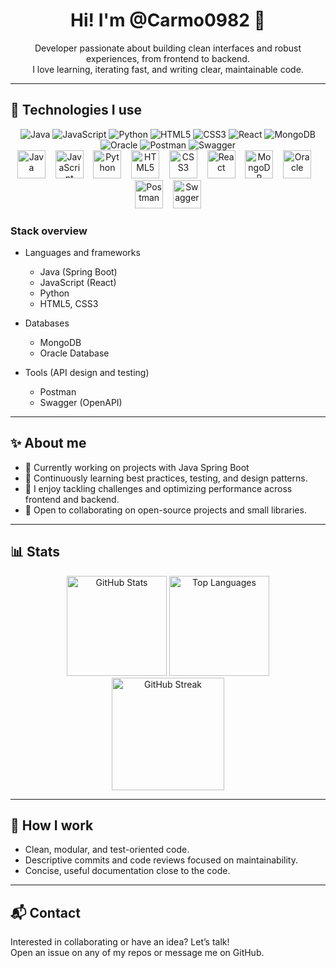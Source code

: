 <div align="center">

# Hi! I'm @Carmo0982 👋

Developer passionate about building clean interfaces and robust experiences, from frontend to backend.  
I love learning, iterating fast, and writing clear, maintainable code.

</div>

---

## 🚀 Technologies I use

<div align="center">
  
<!-- Badges -->
<img alt="Java" src="https://img.shields.io/badge/Java-ED8B00?style=for-the-badge&logo=openjdk&logoColor=white" />
<img alt="JavaScript" src="https://img.shields.io/badge/JavaScript-323330?style=for-the-badge&logo=javascript&logoColor=F7DF1E" />
<img alt="Python" src="https://img.shields.io/badge/Python-3776AB?style=for-the-badge&logo=python&logoColor=white" />
<img alt="HTML5" src="https://img.shields.io/badge/HTML5-E34F26?style=for-the-badge&logo=html5&logoColor=white" />
<img alt="CSS3" src="https://img.shields.io/badge/CSS3-1572B6?style=for-the-badge&logo=css3&logoColor=white" />
<img alt="React" src="https://img.shields.io/badge/React-20232A?style=for-the-badge&logo=react&logoColor=61DAFB" />
<img alt="MongoDB" src="https://img.shields.io/badge/MongoDB-47A248?style=for-the-badge&logo=mongodb&logoColor=white" />
<img alt="Oracle" src="https://img.shields.io/badge/Oracle-F80000?style=for-the-badge&logo=oracle&logoColor=white" />
<img alt="Postman" src="https://img.shields.io/badge/Postman-FF6C37?style=for-the-badge&logo=postman&logoColor=white" />
<img alt="Swagger" src="https://img.shields.io/badge/Swagger-85EA2D?style=for-the-badge&logo=swagger&logoColor=black" />

</div>

<div align="center">
  
<!-- Devicon icons (visual style) -->
<img title="Java" alt="Java" height="45" src="https://cdn.jsdelivr.net/gh/devicons/devicon/icons/java/java-original.svg" />
&nbsp;&nbsp;
<img title="JavaScript" alt="JavaScript" height="45" src="https://cdn.jsdelivr.net/gh/devicons/devicon/icons/javascript/javascript-original.svg" />
&nbsp;&nbsp;
<img title="Python" alt="Python" height="45" src="https://cdn.jsdelivr.net/gh/devicons/devicon/icons/python/python-original.svg" />
&nbsp;&nbsp;
<img title="HTML5" alt="HTML5" height="45" src="https://cdn.jsdelivr.net/gh/devicons/devicon/icons/html5/html5-original.svg" />
&nbsp;&nbsp;
<img title="CSS3" alt="CSS3" height="45" src="https://cdn.jsdelivr.net/gh/devicons/devicon/icons/css3/css3-original.svg" />
&nbsp;&nbsp;
<img title="React" alt="React" height="45" src="https://cdn.jsdelivr.net/gh/devicons/devicon/icons/react/react-original.svg" />
&nbsp;&nbsp;
<img title="MongoDB" alt="MongoDB" height="45" src="https://cdn.jsdelivr.net/gh/devicons/devicon/icons/mongodb/mongodb-original.svg" />
&nbsp;&nbsp;
<img title="Oracle" alt="Oracle" height="45" src="https://cdn.jsdelivr.net/gh/devicons/devicon/icons/oracle/oracle-original.svg" />
&nbsp;&nbsp;
<img title="Postman" alt="Postman" height="45" src="https://cdn.jsdelivr.net/gh/devicons/devicon/icons/postman/postman-original.svg" />
&nbsp;&nbsp;
<img title="Swagger" alt="Swagger" height="45" src="https://cdn.jsdelivr.net/gh/devicons/devicon/icons/swagger/swagger-original.svg" />

</div>

### Stack overview

- Languages and frameworks
  - Java (Spring Boot)
  - JavaScript (React)
  - Python
  - HTML5, CSS3

- Databases
  - MongoDB
  - Oracle Database

- Tools (API design and testing)
  - Postman
  - Swagger (OpenAPI)

---

## ✨ About me

- 🔭 Currently working on projects with Java Spring Boot
- 🌱 Continuously learning best practices, testing, and design patterns.
- 🧩 I enjoy tackling challenges and optimizing performance across frontend and backend.
- 🤝 Open to collaborating on open-source projects and small libraries.

---

## 📊 Stats

<div align="center">

<img height="160" alt="GitHub Stats" src="https://github-readme-stats.vercel.app/api?username=Carmo0982&show_icons=true&theme=radical&hide_border=true" />
<img height="160" alt="Top Languages" src="https://github-readme-stats.vercel.app/api/top-langs/?username=Carmo0982&layout=compact&theme=radical&hide_border=true" />

<br/>

<img height="180" alt="GitHub Streak" src="https://streak-stats.demolab.com?user=Carmo0982&theme=radical&hide_border=true" />

</div>

---

## 🧰 How I work

- Clean, modular, and test-oriented code.
- Descriptive commits and code reviews focused on maintainability.
- Concise, useful documentation close to the code.

---

## 📬 Contact

Interested in collaborating or have an idea? Let’s talk!  
Open an issue on any of my repos or message me on GitHub.

<!--
Tips:
- Add links to your LinkedIn/Portfolio if you have them.
- Pin your featured repositories so they appear on your profile.
- If you use more tools (Git, Node, Vite, Jest, Docker), add their badges above.
-->
